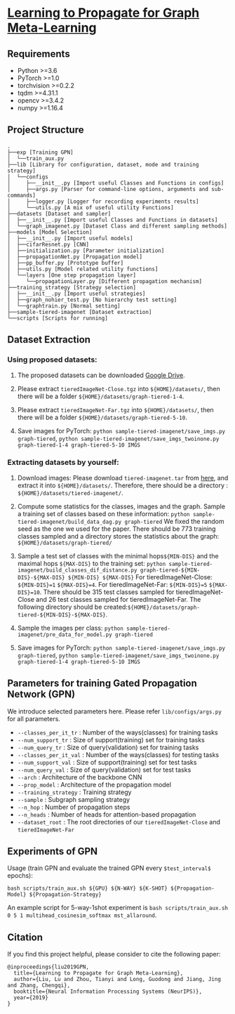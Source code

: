 # [Learning to Propagate for Graph Meta-Learning](https://arxiv.org/abs/1909.05024)

## Requirements
- Python       >=3.6  
- PyTorch      >=1.0  
- torchvision  >=0.2.2  
- tqdm         >=4.31.1  
- opencv       >=3.4.2  
- numpy        >=1.16.4  

## Project Structure
```
.
├──exp [Training GPN]  
│  └──train_aux.py  
├──lib [Library for configuration, dataset, mode and training strategy]  
│  └──configs  
│     ├──__init__.py [Import useful Classes and Functions in configs]  
│     ├──args.py [Parser for command-line options, arguments and sub-commands]  
│     ├──logger.py [Logger for recording experiments results]  
│     └──utils.py [A mix of useful utility Functions]  
├──datasets [Dataset and sampler]  
│  ├──__init__.py [Import useful Classes and Functions in datasets]  
│  └──graph_imagenet.py [Dataset Class and different sampling methods]  
├──models [Model Selection]
│  ├──__init__.py [Import useful models]
│  ├──cifarResnet.py [CNN]
│  ├──initialization.py [Parameter initialization]
│  ├──propagationNet.py [Propagation model]
│  ├──pp_buffer.py [Prototype buffer]
│  ├──utils.py [Model related utility functions]
│  └──layers [One step propagation layer]  
│     └──propagationLayer.py [Different propagation mechanism]  
├──training_strategy [Strategy selection]  
│  ├──__init__.py [Import useful strategies]
│  ├──graph_nohier_test.py [No hierarchy test setting]
│  └──graphtrain.py [Normal setting]
├──sample-tiered-imagenet [Dataset extraction]  
└──scripts [Scripts for running]  
```

## Dataset Extraction 

### Using proposed datasets:
1. The proposed datasets can be downloaded [Google Drive](https://drive.google.com/drive/folders/1XMvsd0lC3bXgfctBQkp3ju3a-MS_mbYy?usp=sharingg).

2. Please extract `tieredImageNet-Close.tgz` into `${HOME}/datasets/`, then there will be a folder `${HOME}/datasets/graph-tiered-1-4`.

3. Please extract `tieredImageNet-Far.tgz` into `${HOME}/datasets/`, then there will be a folder `${HOME}/datasets/graph-tiered-5-10`.

4. Save images for PyTorch: `python sample-tiered-imagenet/save_imgs.py graph-tiered`, `python sample-tiered-imagenet/save_imgs_twoinone.py graph-tiered-1-4 graph-tiered-5-10 IMGS`

### Extracting datasets by yourself:
1. Download images: Please download `tiered-imagenet.tar` from [here](https://github.com/renmengye/few-shot-ssl-public#tieredimagenet), and extract it into `${HOME}/datasets/`. Therefore, there should be a directory : `${HOME}/datasets/tiered-imagenet/`.

2. Compute some statistics for the classes, images and the graph. Sample a training set of classes based on these information:
`python sample-tiered-imagenet/build_data_dag.py graph-tiered`
We fixed the random seed as the one we used for the paper. There should be 773 training classes sampled and a directory stores the statistics about the graph: `${HOME}/datasets/graph-tiered/`

3. Sample a test set of classes with the minimal hops`${MIN-DIS}` and the maximal hops `${MAX-DIS}` to the training set:
`python sample-tiered-imagenet/build_classes_dif_distance.py graph-tiered-${MIN-DIS}-${MAX-DIS} ${MIN-DIS} ${MAX-DIS}`
For tieredImageNet-Close: `${MIN-DIS}=1` `${MAX-DIS}=4`. For tieredImageNet-Far: `${MIN-DIS}=5` `${MAX-DIS}=10`.
There should be 315 test classes sampled for tieredImageNet-Close and 26 test classes sampled for tieredImageNet-Far. The following directory should be created:`${HOME}/datasets/graph-tiered-${MIN-DIS}-${MAX-DIS}`.

4. Sample the images per class: `python sample-tiered-imagenet/pre_data_for_model.py graph-tiered`

5. Save images for PyTorch: `python sample-tiered-imagenet/save_imgs.py graph-tiered`, `python sample-tiered-imagenet/save_imgs_twoinone.py graph-tiered-1-4 graph-tiered-5-10 IMGS` 

## Parameters for training Gated Propagation Network (GPN)

We introduce selected parameters here. Please refer `lib/configs/args.py` for all parameters.

- `--classes_per_it_tr`  : Number of the ways(classes) for training tasks
- `--num_support_tr`     : Size of support(training) set for training tasks
- `--num_query_tr`       : Size of query(validation) set for training tasks
- `--classes_per_it_val` : Number of the ways(classes) for testing tasks
- `--num_support_val`    : Size of support(training) set for test tasks
- `--num_query_val`      : Size of query(validation) set for test tasks
- `--arch`               : Architecture of the backbone CNN
- `--prop_model`         : Architecture of the propagation model
- `--training_strategy`  : Training strategy
- `--sample`             : Subgraph sampling strategy
- `--n_hop`              : Number of propagation steps
- `--n_heads`            : Number of heads for attention-based propagation
- `--dataset_root`        : The root directories of our `tieredImageNet-Close` and `tieredImageNet-Far`

## Experiments of GPN
Usage (train GPN and evaluate the trained GPN every `$test_interval$` epochs):
```
bash scripts/train_aux.sh ${GPU} ${N-WAY} ${K-SHOT} ${Propagation-Model} ${Propagation-Strategy}
```
An example script for 5-way-1shot experiment is `bash scripts/train_aux.sh 0 5 1 multihead_cosinesim_softmax mst_allaround`.

## Citation
If you find this project helpful, please consider to cite the following paper:
```
@inproceedings{liu2019GPN,
  title={Learning to Propagate for Graph Meta-Learning},
  author={Liu, Lu and Zhou, Tianyi and Long, Guodong and Jiang, Jing and Zhang, Chengqi},
  booktitle={Neural Information Processing Systems (NeurIPS)},
  year={2019}
}
```
